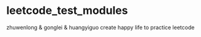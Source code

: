 # leetcode_test_modules
zhuwenlong &amp; gonglei &amp; huangyiguo create happy life to practice leetcode
